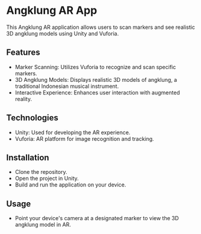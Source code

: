 # Angklung AR App
 This Angklung AR application allows users to scan markers and see realistic 3D angklung models using Unity and Vuforia.

## Features
* Marker Scanning: Utilizes Vuforia to recognize and scan specific markers.
* 3D Angklung Models: Displays realistic 3D models of angklung, a traditional Indonesian musical instrument.
* Interactive Experience: Enhances user interaction with augmented reality.

## Technologies
* Unity: Used for developing the AR experience.
* Vuforia: AR platform for image recognition and tracking.

## Installation
* Clone the repository.
* Open the project in Unity.
* Build and run the application on your device.

## Usage
* Point your device's camera at a designated marker to view the 3D angklung model in AR.
